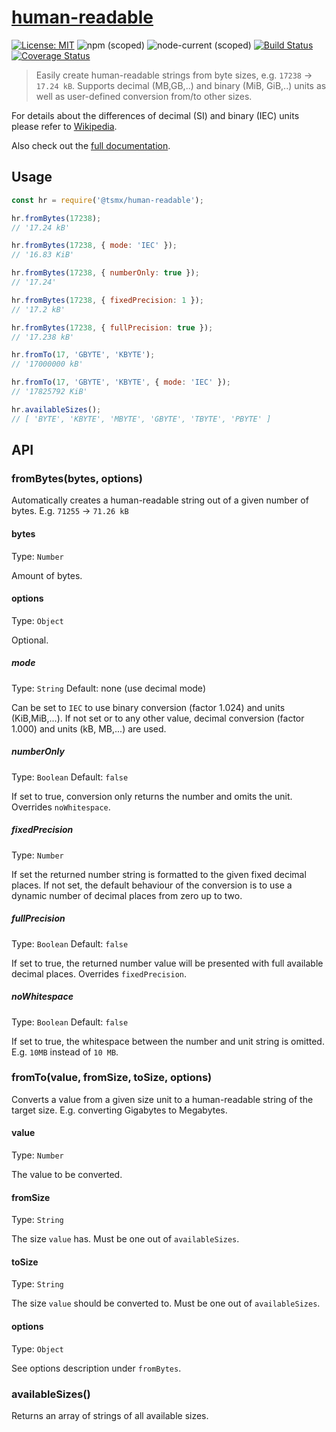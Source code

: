 # [**human-readable**](https://github.com/tsmx/human-readable)

[![License: MIT](https://img.shields.io/badge/License-MIT-blue.svg)](https://opensource.org/licenses/MIT)
![npm (scoped)](https://img.shields.io/npm/v/@tsmx/human-readable)
![node-current (scoped)](https://img.shields.io/node/v/@tsmx/human-readable)
[![Build Status](https://travis-ci.com/tsmx/human-readable.svg?branch=master)](https://travis-ci.org/tsmx/human-readable)
[![Coverage Status](https://coveralls.io/repos/github/tsmx/human-readable/badge.svg?branch=master)](https://coveralls.io/github/tsmx/human-readable?branch=master)

> Easily create human-readable strings from byte sizes, e.g. `17238` → `17.24 kB`. Supports decimal (MB,GB,..) and binary (MiB, GiB,..) units as well as user-defined conversion from/to other sizes.

For details about the differences of decimal (SI) and binary (IEC) units please refer to [Wikipedia](https://en.wikipedia.org/wiki/Byte).

Also check out the [full documentation](https://tsmx.net/human-readable/).

## Usage

```js
const hr = require('@tsmx/human-readable');

hr.fromBytes(17238);
// '17.24 kB'

hr.fromBytes(17238, { mode: 'IEC' });
// '16.83 KiB'

hr.fromBytes(17238, { numberOnly: true });
// '17.24'

hr.fromBytes(17238, { fixedPrecision: 1 });
// '17.2 kB'

hr.fromBytes(17238, { fullPrecision: true });
// '17.238 kB'

hr.fromTo(17, 'GBYTE', 'KBYTE');
// '17000000 kB'

hr.fromTo(17, 'GBYTE', 'KBYTE', { mode: 'IEC' });
// '17825792 KiB'

hr.availableSizes();
// [ 'BYTE', 'KBYTE', 'MBYTE', 'GBYTE', 'TBYTE', 'PBYTE' ]
```

## API

### fromBytes(bytes, options)

Automatically creates a human-readable string out of a given number of bytes. E.g. `71255` → `71.26 kB`

#### bytes

Type: `Number`

Amount of bytes.

#### options

Type: `Object`

Optional. 

##### mode

Type: `String`
Default: none (use decimal mode)

Can be set to `IEC` to use binary conversion (factor 1.024) and units (KiB,MiB,...). If not set or to any other value, decimal conversion (factor 1.000) and units (kB, MB,...) are used. 

##### numberOnly

Type: `Boolean`
Default: `false`

If set to true, conversion only returns the number and omits the unit. Overrides `noWhitespace`.

##### fixedPrecision

Type: `Number`

If set the returned number string is formatted to the given fixed decimal places. If not set, the default behaviour of the conversion is to use a dynamic number of decimal places from zero up to two.

##### fullPrecision

Type: `Boolean`
Default: `false`

If set to true, the returned number value will be presented with full available decimal places. Overrides `fixedPrecision`.

##### noWhitespace

Type: `Boolean`
Default: `false`

If set to true, the whitespace between the number and unit string is omitted. E.g. `10MB` instead of `10 MB`.

### fromTo(value, fromSize, toSize, options)

Converts a value from a given size unit to a human-readable string of the target size. E.g. converting Gigabytes to Megabytes.

#### value

Type: `Number`

The value to be converted.

#### fromSize

Type: `String`

The size `value` has. Must be one out of `availableSizes`.

#### toSize

Type: `String`

The size `value` should be converted to. Must be one out of `availableSizes`.

#### options

Type: `Object`

See options description under `fromBytes`.

### availableSizes()

Returns an array of strings of all available sizes.